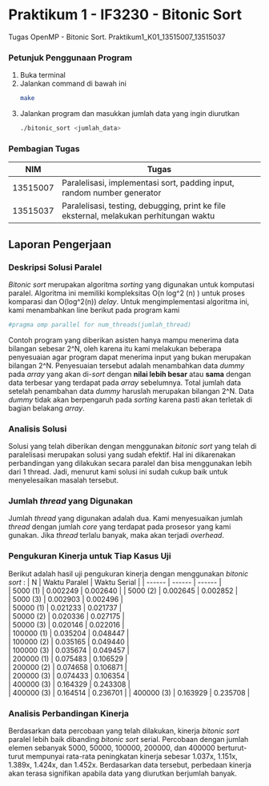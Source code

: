 # Praktikum 1 - IF3230 - Bitonic Sort
Tugas OpenMP - Bitonic Sort. Praktikum1_K01_13515007_13515037

### Petunjuk Penggunaan Program

1. Buka terminal
2. Jalankan command di bawah ini
    ```sh
    make
    ```
3. Jalankan program dan masukkan jumlah data yang ingin diurutkan
    ```sh
    ./bitonic_sort <jumlah_data>
    ```
### Pembagian Tugas
| NIM | Tugas |
| ------ | ------ |
| 13515007 | Paralelisasi, implementasi sort, padding input, random number generator|
| 13515037 | Paralelisasi, testing, debugging, print ke file eksternal, melakukan perhitungan waktu |

## Laporan Pengerjaan
### Deskripsi Solusi Paralel
*Bitonic sort* merupakan algoritma *sorting* yang digunakan untuk komputasi paralel. Algoritma ini memiliki kompleksitas O(n log^2 (n) ) untuk proses komparasi dan O(log^2(n)) *delay*. Untuk mengimplementasi algoritma ini, kami menambahkan line berikut pada program kami
```sh
#pragma omp parallel for num_threads(jumlah_thread)
```
Contoh program yang diberikan asisten hanya mampu menerima data bilangan sebesar 2^N, oleh karena itu kami melakukan beberapa penyesuaian agar program dapat menerima input yang bukan merupakan bilangan 2^N. Penyesuaian tersebut adalah menambahkan data *dummy* pada *array* yang akan di-*sort* dengan **nilai lebih besar** atau **sama** dengan data terbesar yang terdapat pada *array* sebelumnya. Total jumlah data setelah penambahan data *dummy* haruslah merupakan bilangan 2^N. Data *dummy* tidak akan berpengaruh pada *sorting* karena pasti akan terletak di bagian belakang *array*.

### Analisis Solusi
Solusi yang telah diberikan dengan menggunakan *bitonic sort* yang telah di paralelisasi merupakan solusi yang sudah efektif. Hal ini dikarenakan perbandingan yang dilakukan secara paralel dan bisa menggunakan lebih dari 1 thread. Jadi, menurut kami solusi ini sudah cukup baik untuk menyelesaikan masalah tersebut.

### Jumlah *thread* yang Digunakan
Jumlah *thread* yang digunakan adalah dua. Kami menyesuaikan jumlah *thread* dengan jumlah *core* yang terdapat pada prosesor yang kami gunakan. Jika *thread* terlalu banyak, maka akan terjadi *overhead*.

### Pengukuran Kinerja untuk Tiap Kasus Uji
Berikut adalah hasil uji pengukuran kinerja dengan menggunakan *bitonic sort* :
| N | Waktu Paralel | Waktu Serial |
| ------ | ------ | ------ |   
| 5000 (1) | 0.002249 | 0.002640 |
| 5000 (2) | 0.002645 | 0.002852 |  
| 5000 (3) | 0.002903 | 0.002496 |   
| 50000 (1) | 0.021233  | 0.021737 |   
| 50000 (2) | 0.020336 | 0.027175 |    
| 50000 (3) | 0.020146 | 0.022016 |  
| 100000 (1) | 0.035204 | 0.048447 |   
| 100000 (2) | 0.035165 | 0.049440 |    
| 100000 (3) | 0.035674 | 0.049457 |   
| 200000 (1) | 0.075483 | 0.106529 |   
| 200000 (2) | 0.074658 | 0.106871 |   
| 200000 (3) | 0.074433 | 0.106354 |   
| 400000 (3) | 0.164329 | 0.243308 |   
| 400000 (3) | 0.164514 | 0.236701 | 
| 400000 (3) | 0.163929 | 0.235708 |   

### Analisis Perbandingan Kinerja
Berdasarkan data percobaan yang telah dilakukan, kinerja *bitonic sort* paralel lebih baik dibanding *bitonic sort* serial. Percobaan dengan jumlah elemen sebanyak 5000, 50000, 100000, 200000, dan 400000 berturut-turut mempunyai rata-rata peningkatan kinerja sebesar 1.037x, 1.151x, 1.389x, 1.424x, dan 1.452x. Berdasarkan data tersebut, perbedaan kinerja akan terasa signifikan apabila data yang diurutkan berjumlah banyak.


